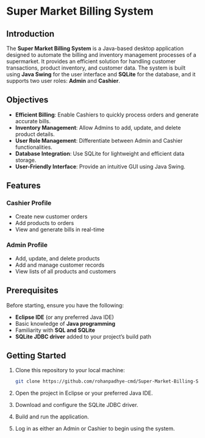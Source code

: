 # Super Market Billing System

## Introduction

The **Super Market Billing System** is a Java-based desktop application designed to automate the billing and inventory management processes of a supermarket. It provides an efficient solution for handling customer transactions, product inventory, and customer data. The system is built using **Java Swing** for the user interface and **SQLite** for the database, and it supports two user roles: **Admin** and **Cashier**.

## Objectives

- **Efficient Billing**: Enable Cashiers to quickly process orders and generate accurate bills.
- **Inventory Management**: Allow Admins to add, update, and delete product details.
- **User Role Management**: Differentiate between Admin and Cashier functionalities.
- **Database Integration**: Use SQLite for lightweight and efficient data storage.
- **User-Friendly Interface**: Provide an intuitive GUI using Java Swing.

## Features

### Cashier Profile

- Create new customer orders
- Add products to orders
- View and generate bills in real-time

### Admin Profile

- Add, update, and delete products
- Add and manage customer records
- View lists of all products and customers

## Prerequisites

Before starting, ensure you have the following:

- **Eclipse IDE** (or any preferred Java IDE)
- Basic knowledge of **Java programming**
- Familiarity with **SQL and SQLite**
- **SQLite JDBC driver** added to your project’s build path

## Getting Started

1. Clone this repository to your local machine:
   ```bash
   git clone https://github.com/rohanpadhye-cmd/Super-Market-Billing-System.git
2. Open the project in Eclipse or your preferred Java IDE.

3. Download and configure the SQLite JDBC driver.

4. Build and run the application.

5. Log in as either an Admin or Cashier to begin using the system.